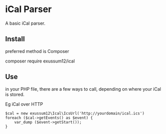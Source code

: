 # iCal Parser

A basic iCal parser. 

## Install
preferred method is Composer

composer require exussum12/ical

## Use

in your PHP file, there are a few ways to call, depending on where your iCal is stored.

Eg iCal over HTTP

```
$cal = new exussum12\Ical\IcsUrl('http://yourdomain/ical.ics')
foreach ($cal->getEvents() as $event) {
    var_dump ($event->getStart());
}  
```
